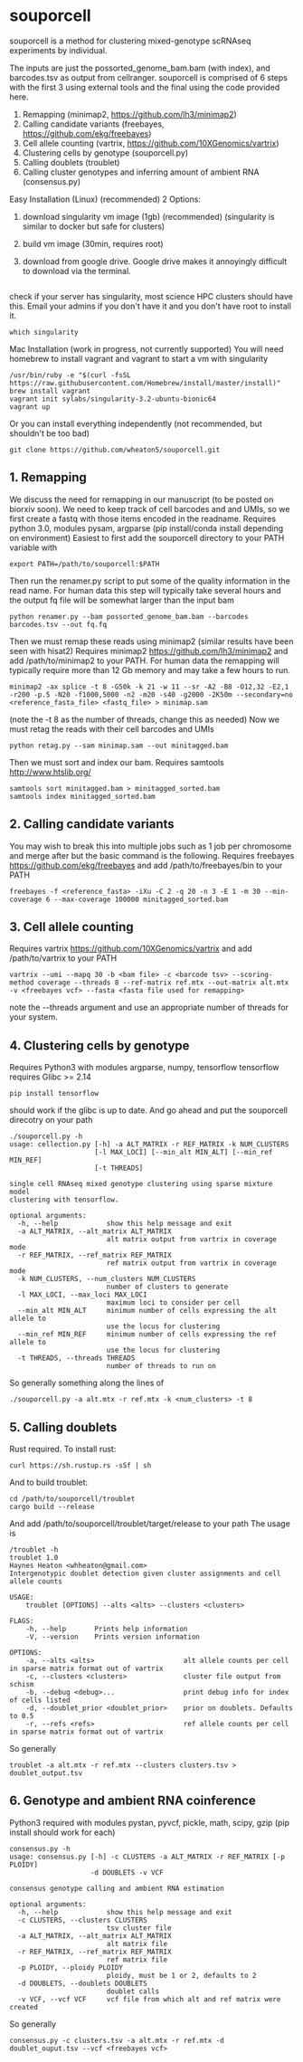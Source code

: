 # souporcell

souporcell is a method for clustering mixed-genotype scRNAseq experiments by individual.

The inputs are just the possorted_genome_bam.bam (with index), and barcodes.tsv as output from cellranger.
souporcell is comprised of 6 steps with the first 3 using external tools and the final using the code provided here.
1. Remapping (minimap2, https://github.com/lh3/minimap2)
2. Calling candidate variants (freebayes, https://github.com/ekg/freebayes)
3. Cell allele counting (vartrix, https://github.com/10XGenomics/vartrix)
4. Clustering cells by genotype (souporcell.py)
5. Calling doublets (troublet)
6. Calling cluster genotypes and inferring amount of ambient RNA (consensus.py)

Easy Installation (Linux) (recommended) 
2 Options: 
1. download singularity vm image (1gb) (recommended) (singularity is similar to docker but safe for clusters)
2. build vm image (30min, requires root)

1. download from google drive. Google drive makes it annoyingly difficult to download via the terminal.
```

```
check if your server has singularity, most science HPC clusters should have this. Email your admins if you don't have it and you don't have root to install it.
```
which singularity
```


Mac Installation (work in progress, not currently supported)
You will need homebrew to install vagrant and vagrant to start a vm with singularity
```
/usr/bin/ruby -e "$(curl -fsSL https://raw.githubusercontent.com/Homebrew/install/master/install)"
brew install vagrant
vagrant init sylabs/singularity-3.2-ubuntu-bionic64
vagrant up
```


Or you can install everything independently (not recommended, but shouldn't be too bad)
```
git clone https://github.com/wheaton5/souporcell.git
```

## 1. Remapping
We discuss the need for remapping in our manuscript (to be posted on biorxiv soon). We need to keep track of cell barcodes and and UMIs, so we first create a fastq with those items encoded in the readname.
Requires python 3.0, modules pysam, argparse (pip install/conda install depending on environment)
Easiest to first add the souporcell directory to your PATH variable with 
```
export PATH=/path/to/souporcell:$PATH
```
Then run the renamer.py script to put some of the quality information in the read name. For human data this step will typically take several hours and the output fq file will be somewhat larger than the input bam
```
python renamer.py --bam possorted_genome_bam.bam --barcodes barcodes.tsv --out fq.fq
```
Then we must remap these reads using minimap2 (similar results have been seen with hisat2)
Requires minimap2 https://github.com/lh3/minimap2
and add /path/to/minimap2 to your PATH. For human data the remapping will typically require more than 12 Gb memory and may take a few hours to run.
```
minimap2 -ax splice -t 8 -G50k -k 21 -w 11 --sr -A2 -B8 -O12,32 -E2,1 -r200 -p.5 -N20 -f1000,5000 -n2 -m20 -s40 -g2000 -2K50m --secondary=no <reference_fasta_file> <fastq_file> > minimap.sam
```
(note the -t 8 as the number of threads, change this as needed)
Now we must retag the reads with their cell barcodes and UMIs
```
python retag.py --sam minimap.sam --out minitagged.bam
```
Then we must sort and index our bam.
Requires samtools http://www.htslib.org/
```
samtools sort minitagged.bam > minitagged_sorted.bam
samtools index minitagged_sorted.bam
```

## 2. Calling candidate variants
You may wish to break this into multiple jobs such as 1 job per chromosome and merge after but the basic command is the following.
Requires freebayes https://github.com/ekg/freebayes and add /path/to/freebayes/bin to your PATH
```
freebayes -f <reference_fasta> -iXu -C 2 -q 20 -n 3 -E 1 -m 30 --min-coverage 6 --max-coverage 100000 minitagged_sorted.bam
```

## 3. Cell allele counting 
Requires vartrix https://github.com/10XGenomics/vartrix
and add /path/to/vartrix to your PATH
```
vartrix --umi --mapq 30 -b <bam file> -c <barcode tsv> --scoring-method coverage --threads 8 --ref-matrix ref.mtx --out-matrix alt.mtx -v <freebayes vcf> --fasta <fasta file used for remapping>
```
note the --threads argument and use an appropriate number of threads for your system.

## 4. Clustering cells by genotype
Requires Python3 with modules argparse, numpy, tensorflow
tensorflow requires Glibc >= 2.14
```
pip install tensorflow
```
should work if the glibc is up to date.
And go ahead and put the souporcell direcotry on your path
```
./souporcell.py -h
usage: cellection.py [-h] -a ALT_MATRIX -r REF_MATRIX -k NUM_CLUSTERS
                     [-l MAX_LOCI] [--min_alt MIN_ALT] [--min_ref MIN_REF]
                     [-t THREADS]

single cell RNAseq mixed genotype clustering using sparse mixture model
clustering with tensorflow.

optional arguments:
  -h, --help            show this help message and exit
  -a ALT_MATRIX, --alt_matrix ALT_MATRIX
                        alt matrix output from vartrix in coverage mode
  -r REF_MATRIX, --ref_matrix REF_MATRIX
                        ref matrix output from vartrix in coverage mode
  -k NUM_CLUSTERS, --num_clusters NUM_CLUSTERS
                        number of clusters to generate
  -l MAX_LOCI, --max_loci MAX_LOCI
                        maximum loci to consider per cell
  --min_alt MIN_ALT     minimum number of cells expressing the alt allele to
                        use the locus for clustering
  --min_ref MIN_REF     minimum number of cells expressing the ref allele to
                        use the locus for clustering
  -t THREADS, --threads THREADS
                        number of threads to run on
```
So generally something along the lines of
```
./souporcell.py -a alt.mtx -r ref.mtx -k <num_clusters> -t 8
```

## 5. Calling doublets
Rust required. To install rust:
```
curl https://sh.rustup.rs -sSf | sh
```
And to build troublet:
```
cd /path/to/souporcell/troublet
cargo build --release
```
And add /path/to/souporcell/troublet/target/release to your path
The usage is
```
/troublet -h
troublet 1.0
Haynes Heaton <whheaton@gmail.com>
Intergenotypic doublet detection given cluster assignments and cell allele counts

USAGE:
    troublet [OPTIONS] --alts <alts> --clusters <clusters>

FLAGS:
    -h, --help       Prints help information
    -V, --version    Prints version information

OPTIONS:
    -a, --alts <alts>                      alt allele counts per cell in sparse matrix format out of vartrix
    -c, --clusters <clusters>              cluster file output from schism
    -b, --debug <debug>...                 print debug info for index of cells listed
    -d, --doublet_prior <doublet_prior>    prior on doublets. Defaults to 0.5
    -r, --refs <refs>                      ref allele counts per cell in sparse matrix format out of vartrix
```
So generally
```
troublet -a alt.mtx -r ref.mtx --clusters clusters.tsv > doublet_output.tsv
```

## 6. Genotype and ambient RNA coinference
Python3 required with modules pystan, pyvcf, pickle, math, scipy, gzip (pip install should work for each)
```
consensus.py -h
usage: consensus.py [-h] -c CLUSTERS -a ALT_MATRIX -r REF_MATRIX [-p PLOIDY]
                    -d DOUBLETS -v VCF

consensus genotype calling and ambient RNA estimation

optional arguments:
  -h, --help            show this help message and exit
  -c CLUSTERS, --clusters CLUSTERS
                        tsv cluster file
  -a ALT_MATRIX, --alt_matrix ALT_MATRIX
                        alt matrix file
  -r REF_MATRIX, --ref_matrix REF_MATRIX
                        ref matrix file
  -p PLOIDY, --ploidy PLOIDY
                        ploidy, must be 1 or 2, defaults to 2
  -d DOUBLETS, --doublets DOUBLETS
                        doublet calls
  -v VCF, --vcf VCF     vcf file from which alt and ref matrix were created
```
So generally
```
consensus.py -c clusters.tsv -a alt.mtx -r ref.mtx -d doublet_ouput.tsv --vcf <freebayes vcf>
```



